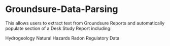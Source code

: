 # Groundsure-Data-Parsing

This allows users to extract text from Groundsure Reports and automatically populate section of a Desk Study Report including:

Hydrogeology
Natural Hazards
Radon
Regulatory Data
